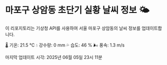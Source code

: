 
# 마포구 상암동 초단기 실황 날씨 정보 🌤️

이 리포지토리는 기상청 API를 사용하여 서울 마포구 상암동의 날씨 정보를 업데이트합니다. 

🌡️ 기온: 21.5 ℃
💧 강수량: 0 mm
💦 습도: 46 %
🌬️ 풍속: 1.3 m/s

마지막 업데이트 시각: 2025년 06월 05일 23시 11분    
